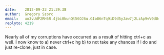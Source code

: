 ```yaml
---
date:    2012-09-23 21:39:38
author:  Gregory Szorc
email:   uo3vUdP2RH6R.4jbi0kunQt56OJ6u.GIo86nTq9iD9d5yJaw7j2LzAp9vV0dU=
replyto: 4219
---
```


Nearly all of my corruptions have occurred as a result of hitting
ctrl+c as well. I now know to a) never ctrl+c hg b) to not take any
chances if I do and just re-clone, just in case.
